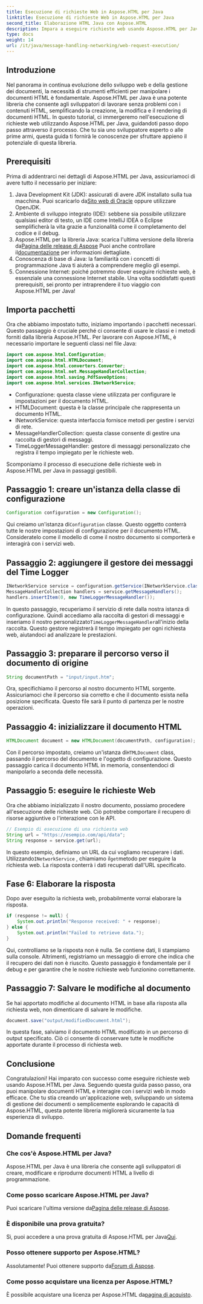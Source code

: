```yaml
---
title: Esecuzione di richieste Web in Aspose.HTML per Java
linktitle: Esecuzione di richieste Web in Aspose.HTML per Java
second_title: Elaborazione HTML Java con Aspose.HTML
description: Impara a eseguire richieste web usando Aspose.HTML per Java con questa guida completa e passo dopo passo. Migliora le tue competenze di gestione dei documenti HTML.
type: docs
weight: 14
url: /it/java/message-handling-networking/web-request-execution/
---
```

## Introduzione
Nel panorama in continua evoluzione dello sviluppo web e della gestione dei documenti, la necessità di strumenti efficienti per manipolare i documenti HTML è fondamentale. Aspose.HTML per Java è una potente libreria che consente agli sviluppatori di lavorare senza problemi con i contenuti HTML, semplificando la creazione, la modifica e il rendering di documenti HTML. In questo tutorial, ci immergeremo nell'esecuzione di richieste web utilizzando Aspose.HTML per Java, guidandoti passo dopo passo attraverso il processo. Che tu sia uno sviluppatore esperto o alle prime armi, questa guida ti fornirà le conoscenze per sfruttare appieno il potenziale di questa libreria.
## Prerequisiti
Prima di addentrarci nei dettagli di Aspose.HTML per Java, assicuriamoci di avere tutto il necessario per iniziare:
1.  Java Development Kit (JDK): assicurati di avere JDK installato sulla tua macchina. Puoi scaricarlo da[Sito web di Oracle](https://www.oracle.com/java/technologies/javase-jdk11-downloads.html) oppure utilizzare OpenJDK.
2. Ambiente di sviluppo integrato (IDE): sebbene sia possibile utilizzare qualsiasi editor di testo, un IDE come IntelliJ IDEA o Eclipse semplificherà la vita grazie a funzionalità come il completamento del codice e il debug.
3.  Aspose.HTML per la libreria Java: scarica l'ultima versione della libreria da[Pagina delle release di Aspose](https://releases.aspose.com/html/java/) Puoi anche controllare il[documentazione](https://reference.aspose.com/html/java/) per informazioni dettagliate.
4. Conoscenza di base di Java: la familiarità con i concetti di programmazione Java ti aiuterà a comprendere meglio gli esempi.
5. Connessione Internet: poiché potremmo dover eseguire richieste web, è essenziale una connessione Internet stabile.
Una volta soddisfatti questi prerequisiti, sei pronto per intraprendere il tuo viaggio con Aspose.HTML per Java!
## Importa pacchetti
Ora che abbiamo impostato tutto, iniziamo importando i pacchetti necessari. Questo passaggio è cruciale perché ci consente di usare le classi e i metodi forniti dalla libreria Aspose.HTML.
Per lavorare con Aspose.HTML, è necessario importare le seguenti classi nel file Java:
```java
import com.aspose.html.Configuration;
import com.aspose.html.HTMLDocument;
import com.aspose.html.converters.Converter;
import com.aspose.html.net.MessageHandlerCollection;
import com.aspose.html.saving.PdfSaveOptions;
import com.aspose.html.services.INetworkService;
```

- Configurazione: questa classe viene utilizzata per configurare le impostazioni per il documento HTML.
- HTMLDocument: questa è la classe principale che rappresenta un documento HTML.
- INetworkService: questa interfaccia fornisce metodi per gestire i servizi di rete.
- MessageHandlerCollection: questa classe consente di gestire una raccolta di gestori di messaggi.
- TimeLoggerMessageHandler: gestore di messaggi personalizzato che registra il tempo impiegato per le richieste web.

Scomponiamo il processo di esecuzione delle richieste web in Aspose.HTML per Java in passaggi gestibili.
## Passaggio 1: creare un'istanza della classe di configurazione
```java
Configuration configuration = new Configuration();
```

 Qui creiamo un'istanza di`Configuration` classe. Questo oggetto conterrà tutte le nostre impostazioni di configurazione per il documento HTML. Consideratelo come il modello di come il nostro documento si comporterà e interagirà con i servizi web.
## Passaggio 2: aggiungere il gestore dei messaggi del Time Logger
```java
INetworkService service = configuration.getService(INetworkService.class);
MessageHandlerCollection handlers = service.getMessageHandlers();
handlers.insertItem(0, new TimeLoggerMessageHandler());
```

 In questo passaggio, recuperiamo il servizio di rete dalla nostra istanza di configurazione. Quindi accediamo alla raccolta di gestori di messaggi e inseriamo il nostro personalizzato`TimeLoggerMessageHandler`all'inizio della raccolta. Questo gestore registrerà il tempo impiegato per ogni richiesta web, aiutandoci ad analizzare le prestazioni.
## Passaggio 3: preparare il percorso verso il documento di origine
```java
String documentPath = "input/input.htm";
```

Ora, specifichiamo il percorso al nostro documento HTML sorgente. Assicuriamoci che il percorso sia corretto e che il documento esista nella posizione specificata. Questo file sarà il punto di partenza per le nostre operazioni.
## Passaggio 4: inizializzare il documento HTML
```java
HTMLDocument document = new HTMLDocument(documentPath, configuration);
```

 Con il percorso impostato, creiamo un'istanza di`HTMLDocument` class, passando il percorso del documento e l'oggetto di configurazione. Questo passaggio carica il documento HTML in memoria, consentendoci di manipolarlo a seconda delle necessità.
## Passaggio 5: eseguire le richieste Web
Ora che abbiamo inizializzato il nostro documento, possiamo procedere all'esecuzione delle richieste web. Ciò potrebbe comportare il recupero di risorse aggiuntive o l'interazione con le API.
```java
// Esempio di esecuzione di una richiesta web
String url = "https://esempio.com/api/data";
String response = service.get(url);
```

 In questo esempio, definiamo un URL da cui vogliamo recuperare i dati. Utilizzando`INetworkService` , chiamiamo il`get`metodo per eseguire la richiesta web. La risposta conterrà i dati recuperati dall'URL specificato.
## Fase 6: Elaborare la risposta
Dopo aver eseguito la richiesta web, probabilmente vorrai elaborare la risposta.
```java
if (response != null) {
    System.out.println("Response received: " + response);
} else {
    System.out.println("Failed to retrieve data.");
}
```
Qui, controlliamo se la risposta non è nulla. Se contiene dati, li stampiamo sulla console. Altrimenti, registriamo un messaggio di errore che indica che il recupero dei dati non è riuscito. Questo passaggio è fondamentale per il debug e per garantire che le nostre richieste web funzionino correttamente.
## Passaggio 7: Salvare le modifiche al documento
Se hai apportato modifiche al documento HTML in base alla risposta alla richiesta web, non dimenticare di salvare le modifiche.
```java
document.save("output/modifiedDocument.html");
```

In questa fase, salviamo il documento HTML modificato in un percorso di output specificato. Ciò ci consente di conservare tutte le modifiche apportate durante il processo di richiesta web.
## Conclusione
Congratulazioni! Hai imparato con successo come eseguire richieste web usando Aspose.HTML per Java. Seguendo questa guida passo passo, ora puoi manipolare documenti HTML e interagire con i servizi web in modo efficace. Che tu stia creando un'applicazione web, sviluppando un sistema di gestione dei documenti o semplicemente esplorando le capacità di Aspose.HTML, questa potente libreria migliorerà sicuramente la tua esperienza di sviluppo.
## Domande frequenti
### Che cos'è Aspose.HTML per Java?
Aspose.HTML per Java è una libreria che consente agli sviluppatori di creare, modificare e riprodurre documenti HTML a livello di programmazione.
### Come posso scaricare Aspose.HTML per Java?
 Puoi scaricare l'ultima versione da[Pagina delle release di Aspose](https://releases.aspose.com/html/java/).
### È disponibile una prova gratuita?
 Sì, puoi accedere a una prova gratuita di Aspose.HTML per Java[Qui](https://releases.aspose.com/).
### Posso ottenere supporto per Aspose.HTML?
 Assolutamente! Puoi ottenere supporto da[Forum di Aspose](https://forum.aspose.com/c/html/29).
### Come posso acquistare una licenza per Aspose.HTML?
 È possibile acquistare una licenza per Aspose.HTML da[pagina di acquisto](https://purchase.aspose.com/buy).